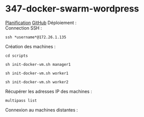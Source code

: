 # 347-docker-swarm-wordpress
[Planification](https://github.com/users/joaberch/projects/2/views/1)
[GitHub](https://github.com/joaberch/347-docker-swarm-wordpress)
Déploiement :  
Connection SSH :  
```
ssh *username*@172.26.1.135
```  
Création des machines :  
```
cd scripts
```  
```
sh init-docker-vm.sh manager1
```  
```
sh init-docker-vm.sh worker1
```  
```
sh init-docker-vm.sh worker2
```  
Récupérer les adresses IP des machines :  
```
multipass list
```  
Connexion au machines distantes :  
